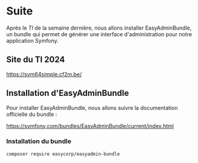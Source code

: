 # Suite

Après le *TI* de la semaine dernière, nous allons installer EasyAdminBundle, un bundle qui permet de générer une interface d'administration pour notre application Symfony.

## Site du TI 2024

https://sym64simple.cf2m.be/

## Installation d'EasyAdminBundle

Pour installer EasyAdminBundle, nous allons suivre la documentation officielle du bundle : 

https://symfony.com/bundles/EasyAdminBundle/current/index.html

### Installation du bundle

```bash
composer require easycorp/easyadmin-bundle
```